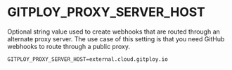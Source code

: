 # GITPLOY_PROXY_SERVER_HOST

Optional string value used to create webhooks that are routed through an alternate proxy server. The use case of this setting is that you need GitHub webhooks to route through a public proxy.

```
GITPLOY_PROXY_SERVER_HOST=external.cloud.gitploy.io
```